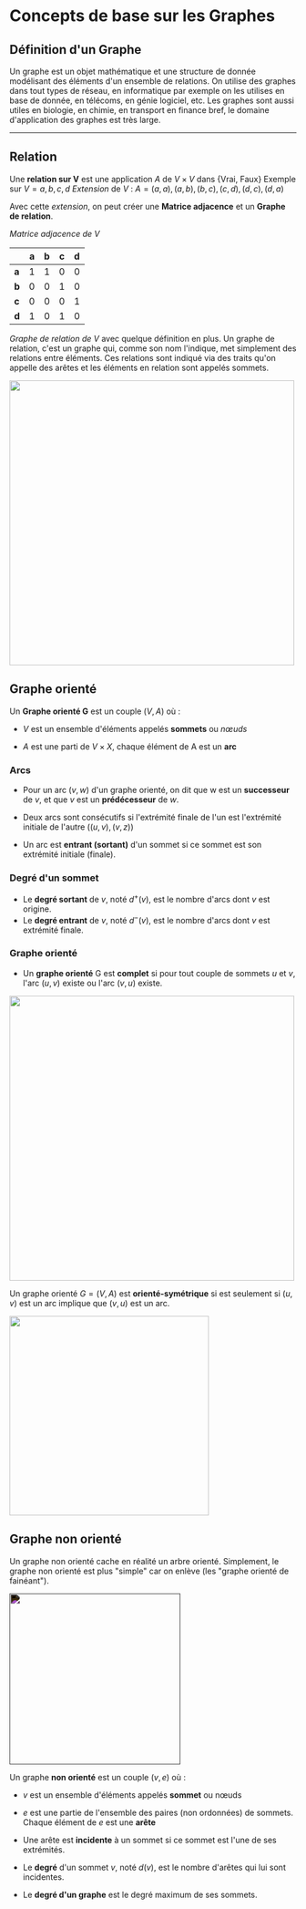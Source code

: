 # Concepts de base sur les Graphes

## Définition d'un Graphe

Un graphe est un objet mathématique et une structure de donnée modélisant des éléments d'un ensemble de relations. On utilise des graphes dans tout types de réseau, en informatique par exemple on les utilises en base de donnée, en télécoms, en génie logiciel, etc. Les graphes sont aussi utiles en biologie, en chimie, en transport en finance bref, le domaine d'application des graphes est très large.

***

## Relation

Une **relation sur V** est une application $A$ de $V\times V$ dans {Vrai, Faux}
Exemple sur $V={a,b,c,d}$
*Extension* de $V$ :  $A={(a,a),(a,b),(b,c),(c,d),(d,c),(d,a)}$

Avec cette *extension*, on peut créer une **Matrice adjacence** et un **Graphe de relation**.

*Matrice adjacence de $V$*

|       | a    | b    | c    | d    |
| ----- | ---- | ---- | ---- | ---- |
| **a** | 1    | 1    | 0    | 0    |
| **b** | 0    | 0    | 1    | 0    |
| **c** | 0    | 0    | 0    | 1    |
| **d** | 1    | 0    | 1    | 0    |

*Graphe de relation de $V$* avec quelque définition en plus. Un graphe de relation, c'est un graphe qui, comme son nom l'indique, met simplement des relations entre éléments. Ces relations sont indiqué via des traits qu'on appelle des arêtes et les éléments en relation sont appelés sommets.

<img src="https://www.numworks.com/fr/ressources/snt/modelisation-reseau-social/graphe-6464fa2e.png" width=500/>

## Graphe orienté

Un **Graphe orienté G** est un couple $(V,A)$ où :

* $V$ est un ensemble d'éléments appelés **sommets** ou *nœuds* 

* $A$ est une parti de $V \times X$, chaque élément de A est un **arc**

### Arcs

* Pour un arc ($v,w$) d'un graphe orienté, on dit que w est un **successeur** de $v$, et que $v$ est un **prédécesseur** de $w$.

* Deux arcs sont consécutifs si l'extrémité finale de l'un est l'extrémité initiale de l'autre $((u,v),(v,z))$

* Un arc est **entrant (sortant)** d'un sommet si ce sommet est son extrémité initiale (finale).

### Degré d'un sommet 

  * Le **degré sortant** de $v$, noté $d^+(v)$, est le nombre d'arcs dont $v$ est origine.
  * Le **degré entrant** de $v$, noté $d^-(v)$, est le nombre d'arcs dont $v$ est extrémité finale.

### Graphe orienté

* Un **graphe orienté** G est **complet** si pour tout couple de sommets $u$ et $v$, l'arc ($u,v$) existe ou l'arc ($v,u$) existe.

<img src="https://upload.wikimedia.org/wikipedia/commons/thumb/2/23/Directed_graph_no_background.svg/1024px-Directed_graph_no_background.svg.png" width=500/>

Un graphe orienté $G=(V,A)$ est **orienté-symétrique** si est seulement si ($u,v$) est un arc implique que $(v,u)$ est un arc.

<img src="https://ascendances.files.wordpress.com/2011/08/exemple_gao_web.gif" width=350/>

## Graphe non orienté

Un graphe non orienté cache en réalité un arbre orienté. Simplement, le graphe non orienté est plus "simple" car on enlève (les "graphe orienté de fainéant").

<img src="https://upload.wikimedia.org/wikipedia/commons/thumb/b/b2/Ungerichteter_Graph_mit_4_Knoten_und_3_Kanten.svg/1200px-Ungerichteter_Graph_mit_4_Knoten_und_3_Kanten.svg.png" width=300 style="filter:invert(1)"/>

Un graphe **non orienté** est un couple $(v,e)$ où :
  * $v$ est un ensemble d'éléments appelés **sommet** ou nœuds
  * $e$ est une partie de l'ensemble des paires (non ordonnées) de sommets. Chaque élément de $e$ est une **arête**

  * Une arête est **incidente** à un sommet si ce sommet est l'une de ses extrémités.
  * Le **degré** d'un sommet $v$, noté $d(v)$, est le nombre d'arêtes qui lui sont incidentes.
  * Le **degré d'un graphe** est le degré maximum de ses sommets.
